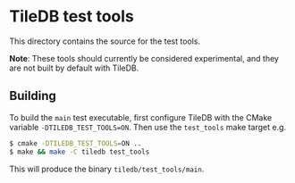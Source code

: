 # TileDB test tools

This directory contains the source for the test tools.

**Note**: These tools should currently be considered experimental, and they are not built by default with TileDB.

## Building

To build the `main` test executable, first configure TileDB with the CMake variable `-DTILEDB_TEST_TOOLS=ON`. Then use the `test_tools` make target e.g.

```bash
$ cmake -DTILEDB_TEST_TOOLS=ON ..
$ make && make -C tiledb test_tools
```

This will produce the binary `tiledb/test_tools/main`.

